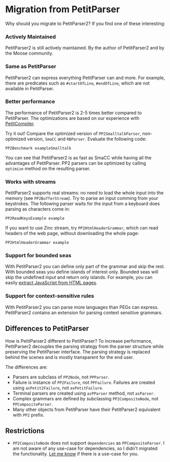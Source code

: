 # Migration from PetitParser

Why should you migrate to PetitParser2? 
If you find one of these interesting:

### Actively Maintained
PetitParser2 is still actively maintained. 
By the author of PetitParser2 and by the Moose community.

### Same as PetitParser
PetitParser2 can express everything PetitParser can and more.
For example, there are predicates such as `#startOfLine`, `#endOfLine`, which are not available in PetitParser.

### Better performance 
The performance of PetitParser2 is 2-5 times better compared to PetitParser. 
The optimizations are based on our experience with [PetitCompiler](http://scg.unibe.ch/scgbib?query=Kurs16a&display=abstract).

Try it out! Compare the optimized version of `PP2SmalltalkParser`, non-optimized version, `SmaCC` and `RBParser`. Evaluate the following code:
```smalltalk
PP2Benchmark exampleSmalltalk
```

You can see that PetitParser2 is as fast as SmaCC while having all the advantages of PetitParser. 
PP2 parsers can be optimized by calling `optimize` method on the resulting parser.

### Works with streams
PetitParser2 supports real streams: no need to load the whole input into the memory (see `PP2BufferStream`). 
Try to parse an input comming from your keystrokes. 
The following parser waits for the input from a keyboard does parsing as characters come in:

```smalltalk
PP2ReadKeysExample example
```

If you want to use Zinc stream, try `PP2HtmlHeaderGrammar`, which can read headers of the web page, without downloading the whole page:
```smalltalk
PP2HtmlHeaderGrammar example
```

### Support for bounded seas
With PetitParser2 you can define only part of the grammar and skip the rest. 
With bounded seas you define islands of interest only. 
Bounded seas will skip the undefined input and return only islands.
For example, you can easily [extract JavaScript from HTML pages](https://kursjan.github.io/petitparser2/scripting.html).

### Support for context-sensitive rules
With PetitParser2 you can parse more languages than PEGs can express. 
PetitParser2 contains an extension for parsing context sensitive grammars. 

## Differences to PetitParser 
How is PetitParser2 different to PetitParser?
To increase performance, PetitParser2 decouples the parsing strategy from the parser structure while preserving the PetitParser interface.
The parsing strategy is replaced behind the scenes and is mostly transparent for the end user.

The differences are:
- Parsers are subclass of `PP2Node`, not `PPParser`.
- Failure is instance of `PP2Failure`, not `PPFailure`. Failures are created using `asPetit2Failure`, not `asPetitFailure`.
- Terminal parsers are created using `asPParser` method, not `asParser`.
- Complex grammars are defined by subclassing `PP2CompositeNode`, not `PPCompositeParser`.
- Many other objects from PetitParser have their PetitParser2 equivalent with `PP2` prefix.


## Restrictions
- `PP2CompositeNode` does not support `dependencies` as `PPCompositeParser`. 
I am not aware of any use-case for dependencies, so I didn't migrated the functionality.
[Let me know](https://github.com/kursjan/petitparser2/issues) if there is a use-case for you.
